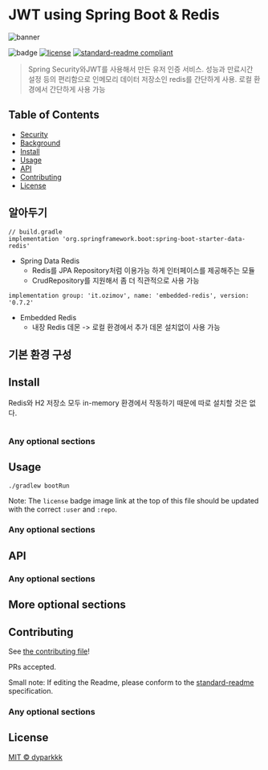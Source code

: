 # JWT using Spring Boot & Redis

![banner]()

![badge]()
[![license](https://img.shields.io/github/license/dyparkkk/jwt-spring-security-demo)](https://github.com/dyparkkk/jwt-spring-security-demo/blob/main/LICENSE)
[![standard-readme compliant](https://img.shields.io/badge/readme%20style-standard-brightgreen.svg?style=flat-square)](https://github.com/RichardLitt/standard-readme)


> Spring Security와JWT를 사용해서 만든 유저 인증 서비스. 
> 성능과 만료시간 설정 등의 편리함으로 인메모리 데이터 저장소인 redis를 간단하게 사용. 
> 로컬 환경에서 간단하게 사용 가능

## Table of Contents

- [Security](#security)
- [Background](#background)
- [Install](#install)
- [Usage](#usage)
- [API](#api)
- [Contributing](#contributing)
- [License](#license)

## 알아두기

```
// build.gradle
implementation 'org.springframework.boot:spring-boot-starter-data-redis'
```
- Spring Data Redis
  - Redis를 JPA Repository처럼 이용가능 하게 인터페이스를 제공해주는 모듈
  - CrudRepository를 지원해서 좀 더 직관적으로 사용 가능

```
implementation group: 'it.ozimov', name: 'embedded-redis', version: '0.7.2'
```
- Embedded Redis
  - 내장 Redis 데몬 -> 로컬 환경에서 추가 데몬 설치없이 사용 가능


## 기본 환경 구성 



### 

## Install

Redis와 H2 저장소 모두 in-memory 환경에서 작동하기 때문에 따로 설치할 것은 없다.

```
```

### Any optional sections

## Usage

```
./gradlew bootRun
```

Note: The `license` badge image link at the top of this file should be updated with the correct `:user` and `:repo`.

### Any optional sections

## API

### Any optional sections

## More optional sections

## Contributing

See [the contributing file](CONTRIBUTING.md)!

PRs accepted.

Small note: If editing the Readme, please conform to the [standard-readme](https://github.com/RichardLitt/standard-readme) specification.

### Any optional sections

## License

[MIT © dyparkkk](https://github.com/dyparkkk/jwt-spring-security-demo/blob/main/LICENSE)
